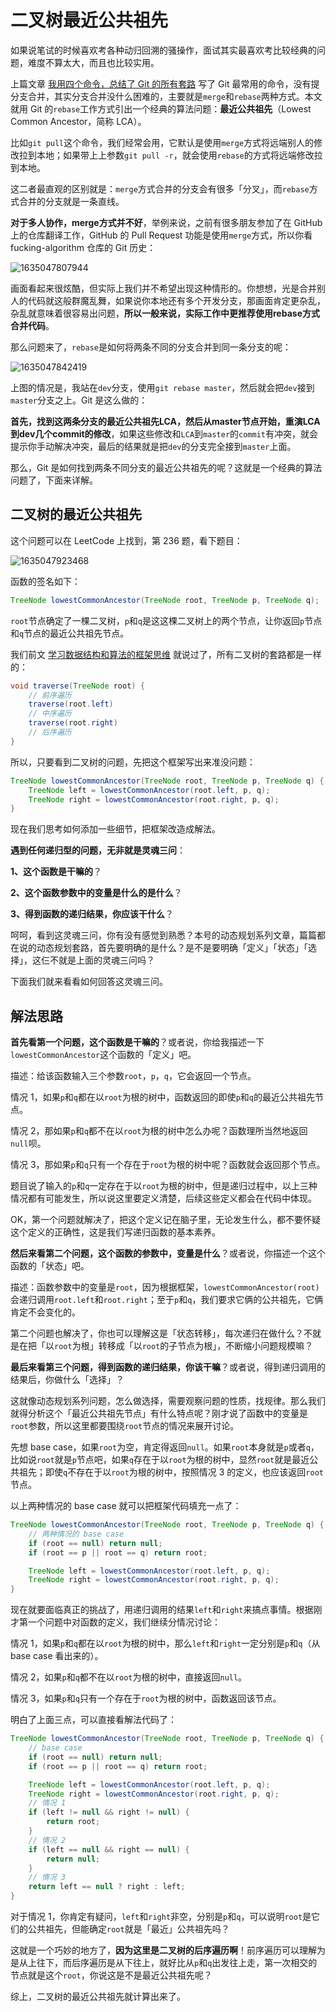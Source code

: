 # 二叉树最近公共祖先

如果说笔试的时候喜欢考各种动归回溯的骚操作，面试其实最喜欢考比较经典的问题，难度不算太大，而且也比较实用。

上篇文章 [我用四个命令，总结了 Git 的所有套路](http://mp.weixin.qq.com/s?__biz=MzAxODQxMDM0Mw==&mid=2247485544&idx=1&sn=afc9d9f72d811ec847fa64108d5c7412&chksm=9bd7f660aca07f7643f31bf16ab56ba695d964cdadde2aebc72e6817074504890fb09d2a80ca&scene=21#wechat_redirect) 写了 Git 最常用的命令，没有提分支合并，其实分支合并没什么困难的，主要就是`merge`和`rebase`两种方式。本文就用 Git 的`rebase`工作方式引出一个经典的算法问题：**最近公共祖先**（Lowest Common Ancestor，简称 LCA）。

比如`git pull`这个命令，我们经常会用，它默认是使用`merge`方式将远端别人的修改拉到本地；如果带上上参数`git pull -r`，就会使用`rebase`的方式将远端修改拉到本地。

这二者最直观的区别就是：`merge`方式合并的分支会有很多「分叉」，而`rebase`方式合并的分支就是一条直线。

**对于多人协作，merge方式并不好**，举例来说，之前有很多朋友参加了在 GitHub 上的仓库翻译工作，GitHub 的 Pull Request 功能是使用`merge`方式，所以你看 fucking-algorithm 仓库的 Git 历史：

![1635047807944](https://tprzfbucket.oss-cn-beijing.aliyuncs.com/hadoop/202110/24/115648-611870.png)

画面看起来很炫酷，但实际上我们并不希望出现这种情形的。你想想，光是合并别人的代码就这般群魔乱舞，如果说你本地还有多个开发分支，那画面肯定更杂乱，杂乱就意味着很容易出问题，**所以一般来说，实际工作中更推荐使用rebase方式合并代码**。

那么问题来了，`rebase`是如何将两条不同的分支合并到同一条分支的呢：

![1635047842419](https://tprzfbucket.oss-cn-beijing.aliyuncs.com/hadoop/202110/24/115723-74465.png)

上图的情况是，我站在`dev`分支，使用`git rebase master`，然后就会把`dev`接到`master`分支之上。Git 是这么做的：

**首先，找到这两条分支的最近公共祖先LCA，然后从master节点开始，重演LCA到dev几个commit的修改**，如果这些修改和`LCA`到`master`的`commit`有冲突，就会提示你手动解决冲突，最后的结果就是把`dev`的分支完全接到`master`上面。

那么，Git 是如何找到两条不同分支的最近公共祖先的呢？这就是一个经典的算法问题了，下面来详解。

## 二叉树的最近公共祖先

这个问题可以在 LeetCode 上找到，第 236 题，看下题目：

![1635047923468](https://tprzfbucket.oss-cn-beijing.aliyuncs.com/hadoop/202110/24/115844-808733.png)

函数的签名如下：

```java
TreeNode lowestCommonAncestor(TreeNode root, TreeNode p, TreeNode q);
```

`root`节点确定了一棵二叉树，`p`和`q`是这这棵二叉树上的两个节点，让你返回`p`节点和`q`节点的最近公共祖先节点。

我们前文 [学习数据结构和算法的框架思维](http://mp.weixin.qq.com/s?__biz=MzAxODQxMDM0Mw==&mid=2247484852&idx=1&sn=85b50b8b0470bb4897e517955f4e5002&chksm=9bd7fbbcaca072aa75e2a241064a403fde1e579d57ab846cd8537a54253ceb2c8b93cc3bf38e&scene=21#wechat_redirect) 就说过了，所有二叉树的套路都是一样的：

```java
void traverse(TreeNode root) {
    // 前序遍历
    traverse(root.left)
    // 中序遍历
    traverse(root.right)
    // 后序遍历
}
```

所以，只要看到二叉树的问题，先把这个框架写出来准没问题：

```java
TreeNode lowestCommonAncestor(TreeNode root, TreeNode p, TreeNode q) {
    TreeNode left = lowestCommonAncestor(root.left, p, q);
    TreeNode right = lowestCommonAncestor(root.right, p, q);
}
```

现在我们思考如何添加一些细节，把框架改造成解法。

**遇到任何递归型的问题，无非就是灵魂三问**：

**1、这个函数是干嘛的**？

**2、这个函数参数中的变量是什么的是什么**？

**3、得到函数的递归结果，你应该干什么**？

呵呵，看到这灵魂三问，你有没有感觉到熟悉？本号的动态规划系列文章，篇篇都在说的动态规划套路，首先要明确的是什么？是不是要明确「定义」「状态」「选择」，这仨不就是上面的灵魂三问吗？

下面我们就来看看如何回答这灵魂三问。

## 解法思路

**首先看第一个问题，这个函数是干嘛的**？或者说，你给我描述一下`lowestCommonAncestor`这个函数的「定义」吧。

描述：给该函数输入三个参数`root`，`p`，`q`，它会返回一个节点。

情况 1，如果`p`和`q`都在以`root`为根的树中，函数返回的即使`p`和`q`的最近公共祖先节点。

情况 2，那如果`p`和`q`都不在以`root`为根的树中怎么办呢？函数理所当然地返回`null`呗。

情况 3，那如果`p`和`q`只有一个存在于`root`为根的树中呢？函数就会返回那个节点。

题目说了输入的`p`和`q`一定存在于以`root`为根的树中，但是递归过程中，以上三种情况都有可能发生，所以说这里要定义清楚，后续这些定义都会在代码中体现。

OK，第一个问题就解决了，把这个定义记在脑子里，无论发生什么，都不要怀疑这个定义的正确性，这是我们写递归函数的基本素养。

**然后来看第二个问题，这个函数的参数中，变量是什么**？或者说，你描述一个这个函数的「状态」吧。

描述：函数参数中的变量是`root`，因为根据框架，`lowestCommonAncestor(root)`会递归调用`root.left`和`root.right`；至于`p`和`q`，我们要求它俩的公共祖先，它俩肯定不会变化的。

第二个问题也解决了，你也可以理解这是「状态转移」，每次递归在做什么？不就是在把「以`root`为根」转移成「以`root`的子节点为根」，不断缩小问题规模嘛？

**最后来看第三个问题，得到函数的递归结果，你该干嘛**？或者说，得到递归调用的结果后，你做什么「选择」？

这就像动态规划系列问题，怎么做选择，需要观察问题的性质，找规律。那么我们就得分析这个「最近公共祖先节点」有什么特点呢？刚才说了函数中的变量是`root`参数，所以这里都要围绕`root`节点的情况来展开讨论。

先想 base case，如果`root`为空，肯定得返回`null`。如果`root`本身就是`p`或者`q`，比如说`root`就是`p`节点吧，如果`q`存在于以`root`为根的树中，显然`root`就是最近公共祖先；即使`q`不存在于以`root`为根的树中，按照情况 3 的定义，也应该返回`root`节点。

以上两种情况的 base case 就可以把框架代码填充一点了：

```java
TreeNode lowestCommonAncestor(TreeNode root, TreeNode p, TreeNode q) {
    // 两种情况的 base case
    if (root == null) return null;
    if (root == p || root == q) return root;

    TreeNode left = lowestCommonAncestor(root.left, p, q);
    TreeNode right = lowestCommonAncestor(root.right, p, q);
}
```

现在就要面临真正的挑战了，用递归调用的结果`left`和`right`来搞点事情。根据刚才第一个问题中对函数的定义，我们继续分情况讨论：

情况 1，如果`p`和`q`都在以`root`为根的树中，那么`left`和`right`一定分别是`p`和`q`（从 base case 看出来的）。

情况 2，如果`p`和`q`都不在以`root`为根的树中，直接返回`null`。

情况 3，如果`p`和`q`只有一个存在于`root`为根的树中，函数返回该节点。

明白了上面三点，可以直接看解法代码了：

```java
TreeNode lowestCommonAncestor(TreeNode root, TreeNode p, TreeNode q) {
    // base case
    if (root == null) return null;
    if (root == p || root == q) return root;

    TreeNode left = lowestCommonAncestor(root.left, p, q);
    TreeNode right = lowestCommonAncestor(root.right, p, q);
    // 情况 1
    if (left != null && right != null) {
        return root;
    }
    // 情况 2
    if (left == null && right == null) {
        return null;
    }
    // 情况 3
    return left == null ? right : left;
}
```

对于情况 1，你肯定有疑问，`left`和`right`非空，分别是`p`和`q`，可以说明`root`是它们的公共祖先，但能确定`root`就是「最近」公共祖先吗？

这就是一个巧妙的地方了，**因为这里是二叉树的后序遍历啊**！前序遍历可以理解为是从上往下，而后序遍历是从下往上，就好比从`p`和`q`出发往上走，第一次相交的节点就是这个`root`，你说这是不是最近公共祖先呢？

综上，二叉树的最近公共祖先就计算出来了。
